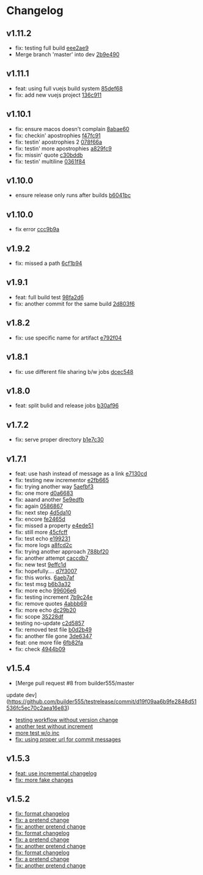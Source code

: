 # Changelog

## v1.11.2

* fix: testing full build [eee2ae9](https://github.com/builder555/testrelease/commit/eee2ae91ff40da88ce9e071754ced6b8321dd87f)
* Merge branch 'master' into dev [2b9e490](https://github.com/builder555/testrelease/commit/2b9e490a8d298f4b4823f43520f1c48b4c0562d5)

## v1.11.1

* feat: using full vuejs build system [85def68](https://github.com/builder555/testrelease/commit/85def684b31b3df57a9fb5111c4c42ed60ae9588)
* fix: add new vuejs project [136c911](https://github.com/builder555/testrelease/commit/136c91199da030c086af4e4737c292284aae997a)

## v1.10.1

* fix: ensure macos doesn't complain [8abae60](https://github.com/builder555/testrelease/commit/8abae604c83114cde7aa20de7cd80ae04db875ca)
* fix: checkin' apostrophies [f47fc91](https://github.com/builder555/testrelease/commit/f47fc915a148f580d24128e07bbb17bd7f0cea99)
* fix: testin' apostrophies 2 [078f66a](https://github.com/builder555/testrelease/commit/078f66af1f1f010cdfe366465ccbb291a3e1c1af)
* fix: testin' more apostrophies [a829fc9](https://github.com/builder555/testrelease/commit/a829fc9c80c4e4a509d56512c0bf2b0d90346151)
* fix: missin' quote [c30bddb](https://github.com/builder555/testrelease/commit/c30bddbe4b27802b907ec67c9fa09a1fe8d4f7e2)
* fix: testin' multiline [0361f84](https://github.com/builder555/testrelease/commit/0361f84bb1bfaa0cb3d792e8c713f24cbf74f193)

## v1.10.0

* ensure release only runs after builds [b6041bc](https://github.com/builder555/testrelease/commit/b6041bce93d0346e4c8fa894fc1045d615f09cca)

## v1.10.0

* fix error [ccc9b9a](https://github.com/builder555/testrelease/commit/ccc9b9a5cedf84a80237bd0533dafb1edaae55f9)

## v1.9.2

* fix: missed a path [6cf1b94](https://github.com/builder555/testrelease/commit/6cf1b945b3203b957277f333ca26509cb0693438)

## v1.9.1

* feat: full build test [98fa2d6](https://github.com/builder555/testrelease/commit/98fa2d6cbf35f7bf5e4b529b095a2817ecf9b105)
* fix: another commit for the same build [2d803f6](https://github.com/builder555/testrelease/commit/2d803f631344b3059c81de2b3572b211a8dfd987)

## v1.8.2

* fix: use specific name for artifact [e792f04](https://github.com/builder555/testrelease/commit/e792f04d74c7245811823bcac0804c4fbfb699e2)

## v1.8.1

* fix: use different file sharing b/w jobs [dcec548](https://github.com/builder555/testrelease/commit/dcec548069e11d7c4bd5dfea7cd512ac3c91e823)

## v1.8.0

* feat: split bulid and release jobs [b30af96](https://github.com/builder555/testrelease/commit/b30af96be1bef42beb77f4313b71b1e7fdeb1466)

## v1.7.2

* fix: serve proper directory [b1e7c30](https://github.com/builder555/testrelease/commit/b1e7c30cfe762b9cf2d466cd3a5634737e53d62a)

## v1.7.1

* feat: use hash instead of message as a link [e7130cd](https://github.com/builder555/testrelease/commit/e7130cd11cd533510804a227f808ac0d1d0c959b)
* fix: testing new incrementor [e2fb665](https://github.com/builder555/testrelease/commit/e2fb6652c4705dcb74670eb30d727ac72bf0bbdc)
* fix: trying another way [5aefbf3](https://github.com/builder555/testrelease/commit/5aefbf33734768d7f2e972c111846719bfc75ea0)
* fix: one more [d0a6683](https://github.com/builder555/testrelease/commit/d0a6683d3df540e43770b7f88de24ea1a191dca8)
* fix: aaand another [5e9edfb](https://github.com/builder555/testrelease/commit/5e9edfb4ae8b7ddc91f411e2b82317b2df8a7c0d)
* fix: again [0586867](https://github.com/builder555/testrelease/commit/0586867689053dbf467489316101d53164f32a95)
* fix: next step [4d5da10](https://github.com/builder555/testrelease/commit/4d5da10380f720516f692c939152825ebf753c72)
* fix: encore [fe2465d](https://github.com/builder555/testrelease/commit/fe2465d2e3335f7169b3f0ebe736bf6576de6a23)
* fix: missed a property [e4ede51](https://github.com/builder555/testrelease/commit/e4ede5181ff51fdeba2980811181218a9d90711e)
* fix: still more [45cfcff](https://github.com/builder555/testrelease/commit/45cfcffaa3003e9f499a0cc14e98de7315b022f9)
* fix: test echo [e199231](https://github.com/builder555/testrelease/commit/e199231b15804bbf55462e46c78cc59ebbc6945f)
* fix: more logs [a8fcd2c](https://github.com/builder555/testrelease/commit/a8fcd2ca743c16e3fd97a0ecd37fa77f00fc0586)
* fix: trying another approach [788bf20](https://github.com/builder555/testrelease/commit/788bf204868be3703b233588e94cbde0c2e1e454)
* fix: another attempt [caccdb7](https://github.com/builder555/testrelease/commit/caccdb7135aa4b51cd130076f48bb48d7f9c8ba6)
* fix: new test [9effc1d](https://github.com/builder555/testrelease/commit/9effc1d043b6d784279eddc47195da99e2d0059a)
* fix: hopefully.... [d7f3007](https://github.com/builder555/testrelease/commit/d7f300727e8dd50c6f82bc9c73e7bcbcd7da62e2)
* fix: this works. [6aeb7af](https://github.com/builder555/testrelease/commit/6aeb7af9cba220a7b94cd23f4f3a83fed0472ab7)
* fix: test msg [b6b3a32](https://github.com/builder555/testrelease/commit/b6b3a32a32786c250fe5ea89538ba01e3e486693)
* fix: more echo [99606e6](https://github.com/builder555/testrelease/commit/99606e6b806f4a4890c45c5950a3f88f033d69ef)
* fix: testing increment [7b9c24e](https://github.com/builder555/testrelease/commit/7b9c24e72738490867bde59958c068423e666fd7)
* fix: remove quotes [4abbb69](https://github.com/builder555/testrelease/commit/4abbb69de9a65324fc7adb20a800e5f858b5d8e7)
* fix: more echo [dc29b20](https://github.com/builder555/testrelease/commit/dc29b20f3b6f61cc748067c40fc24c08fcb2396b)
* fix: scope [35228df](https://github.com/builder555/testrelease/commit/35228df6ce9ffa1cbf5ce804a85a8f7f0cd9ce47)
* testing no-update [c2d5857](https://github.com/builder555/testrelease/commit/c2d58576ee9bc77a3bfc10869bf99a2f695c75b9)
* fix: removed test file [b0d2b49](https://github.com/builder555/testrelease/commit/b0d2b49058896e21e7730b432161d3e0c2f33dcc)
* fix: another file gone [3de6347](https://github.com/builder555/testrelease/commit/3de63471563fc48c1d9d4d98c5b9921f8fb78f76)
* feat: one more file [6fb82fa](https://github.com/builder555/testrelease/commit/6fb82fa90d0fe724467b04f1922e7a45af434414)
* fix: check [4944b09](https://github.com/builder555/testrelease/commit/4944b092680fe567e5ba0bcdd31cc879f208a46a)

## v1.5.4

* [Merge pull request #8 from builder555/master

update dev](https://github.com/builder555/testrelease/commit/d19f09aa6b9fe2848d51536fc5ec70c2aea16e83)
* [testing workflow without version change](https://github.com/builder555/testrelease/commit/3cdd286aa74b79e68bffd61f66cdeea835d53c4e)
* [another test without increment](https://github.com/builder555/testrelease/commit/a1c10a571bb20e8372d9dad543c7111b30e8b8fa)
* [more test w/o inc](https://github.com/builder555/testrelease/commit/6ce0f8d638b82399ef75bcd883d5a67ffe8edc12)
* [fix: using proper url for commit messages](https://github.com/builder555/testrelease/commit/65e05a7027c9fd75b77b6265e0578d475b60ffad)

## v1.5.3

* [feat: use incremental changelog](https://api.github.com/repos/builder555/testrelease/git/commits/698e4e1dcd3268401cc1bebaabc5ae05d96de3e3)
* [fix: more fake changes](https://api.github.com/repos/builder555/testrelease/git/commits/fb7879dccd5116e0dd3e8d49e6dfaa65054d2464)

## v1.5.2

* [fix: format changelog](https://api.github.com/repos/builder555/testrelease/git/commits/9de4a612f7dfa80dbbdac7ed815720104ec0df56)
* [fix: a pretend change](https://api.github.com/repos/builder555/testrelease/git/commits/9de4a612f7dfa80dbbdac7ed815720104ec0df56)
* [fix: another pretend change](https://api.github.com/repos/builder555/testrelease/git/commits/9de4a612f7dfa80dbbdac7ed815720104ec0df56)
* [fix: format changelog](https://api.github.com/repos/builder555/testrelease/git/commits/691c795e70771ef77b566427f322f4b9fc309797)
* [fix: a pretend change](https://api.github.com/repos/builder555/testrelease/git/commits/691c795e70771ef77b566427f322f4b9fc309797)
* [fix: another pretend change](https://api.github.com/repos/builder555/testrelease/git/commits/691c795e70771ef77b566427f322f4b9fc309797)
* [fix: format changelog](https://api.github.com/repos/builder555/testrelease/git/commits/7f3f69ea4909bd65ee0fb0dd7177d45d4082d5fb)
* [fix: a pretend change](https://api.github.com/repos/builder555/testrelease/git/commits/7f3f69ea4909bd65ee0fb0dd7177d45d4082d5fb)
* [fix: another pretend change](https://api.github.com/repos/builder555/testrelease/git/commits/7f3f69ea4909bd65ee0fb0dd7177d45d4082d5fb)
